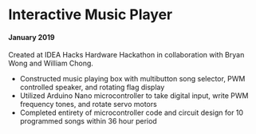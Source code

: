 # Interactive Music Player
#### January 2019

Created at IDEA Hacks Hardware Hackathon in collaboration with Bryan Wong and William Chong.

- Constructed music playing box with multibutton song selector, PWM controlled speaker, and rotating flag display
- Utilized Arduino Nano microcontroller to take digital input, write PWM frequency tones, and rotate servo motors
- Completed entirety of microcontroller code and circuit design for 10 programmed songs within 36 hour period
